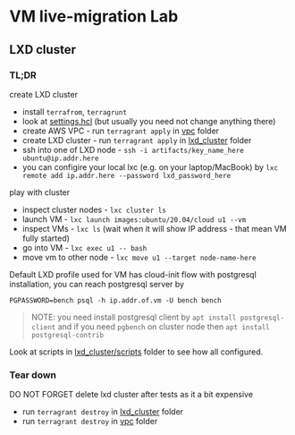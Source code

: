 # VM live-migration Lab

## LXD cluster

### TL;DR

create LXD cluster

- install `terrafrom`, `terragrunt`
- look at [settings.hcl](settings.hcl) (but usually you need not change anything there)
- create AWS VPC - run `terragrant apply` in [vpc](vpc) folder
- create LXD cluster - run `terragrant apply` in [lxd_cluster](lxd_cluster) folder
- ssh into one of LXD node - `ssh -i artifacts/key_name_here ubuntu@ip.addr.here`
- you can configire your local lxc (e.g. on your laptop/MacBook) by `lxc remote add ip.addr.here --password lxd_password_here`

play with cluster

- inspect cluster nodes - `lxc cluster ls`
- launch VM - `lxc launch images:ubuntu/20.04/cloud u1 --vm`
- inspect  VMs - `lxc ls` (wait when it will show IP address - that mean VM fully started)
- go into VM - `lxc exec u1 -- bash`
- move vm to other node - `lxc move u1 --target node-name-here`

Default LXD profile used for VM has cloud-init flow with postgresql installation, you can reach postgresql server by

```console
PGPASSWORD=bench psql -h ip.addr.of.vm -U bench bench
```

>NOTE: you need install postgresql client by `apt install postgresql-client` and if you need `pgbench` on cluster node then `apt install postgresql-contrib`

Look at scripts in [lxd_cluster/scripts](lxd_cluster/scripts) folder to see how all configured.

### Tear down

DO NOT FORGET delete lxd cluster after tests as it a bit expensive

- run `terragrant destroy` in [lxd_cluster](lxd_cluster) folder
- run `terragrant destroy` in [vpc](vpc) folder
